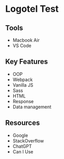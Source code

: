 # Logotel Test

## Tools

- Macbook Air
- VS Code

## Key Features

- OOP
- Webpack
- Vanilla JS
- Sass
- HTML
- Response
- Data management

## Resources

- Google
- StackOverflow
- ChatGPT
- Can I Use
